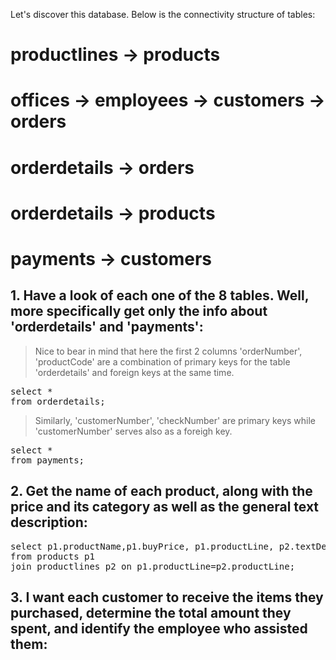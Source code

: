 Let's discover this database. Below is the connectivity structure of tables:

# productlines -> products 
# offices -> employees -> customers -> orders 
# orderdetails -> orders
# orderdetails -> products
# payments -> customers


## 1. Have a look of each one of the 8 tables. Well, more specifically get only the info about 'orderdetails' and 'payments':
> Nice to bear in mind that here the first 2 columns 'orderNumber', 'productCode' are a combination of primary keys for the table 'orderdetails' and foreign keys at the same time.

<pre>select * 
from orderdetails;</pre>

> Similarly, 'customerNumber', 'checkNumber' are primary keys while 'customerNumber' serves also as a foreigh key.

<pre>select * 
from payments;</pre>

## 2. Get the name of each product, along with the price and its category as well as the general text description:
<pre>select p1.productName,p1.buyPrice, p1.productLine, p2.textDescription
from products p1
join productlines p2 on p1.productLine=p2.productLine;</pre>

## 3. I want each customer to receive the items they purchased, determine the total amount they spent, and identify the employee who assisted them:
